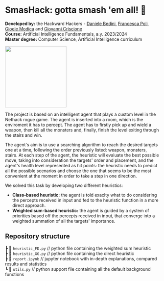 # SmasHack: gotta smash 'em all! 👾

**Developed by:** the Hackward Hackers - [Daniele Bedini](https://github.com/danielebedini), [Francesca Poli](https://github.com/francescapoli98), [Gioele Modica](https://github.com/pavomod) and [Giovanni Criscione](https://github.com/gcriscione) \
**Course:** Artificial Intelligence Fundamentals, a.y. 2023/2024 \
**Master degree:** Computer Science, Artificial Intelligence curriculum 

<img src="https://apre.it/wp-content/uploads/2021/01/logo_uni-pisa.png" width="200" />

The project is based on an intelligent agent that plays a custom level in the Nethack rogue game. The agent is inserted into a room, which is the enviroment it has to percept. The agent has to firstly pick up and wield a weapon, then kill all the monsters and, finally, finish the level exiting through the stairs and win.

The agent's aim is to use a searching algorithm to reach the desired targets one at a time, following the order previously listed: weapon, monsters, stairs. At each step of the agent, the heuristic will evaluate the best possible move, taking into consideration the targets' order and placement, and the agent's health level represented as hit points: the heuristic needs to predict all the possible scenarios and choose the one that seems to be the most convenient at the moment in order to take a step in one direction. 

We solved this task by developing two different heuristics: 
- **Class-based heuristic:** the agent is told exaclty what to do considering the percepts received in input and fed to the heuristic function in a more direct approach.
- **Weighted sum-based heuristic:** the agent is guided by a system of priorities based off the percepts received in input, that converge into a weighted summation of all the targets' importance.


## Repository structure 
 ┣ 📄 `heuristic_FD.py`    // python file containing the weighted sum heuristic          
 ┣ 📄 `heuristic_GG.py`    // python file containing the direct heuristic    
 ┣ 📜 `report.ipynb`       // jupyter notebook with in-depth explanations, compared results and statistics  \
 ┗ 📄 `utils.py`           // python support file containing all the default background functions    
